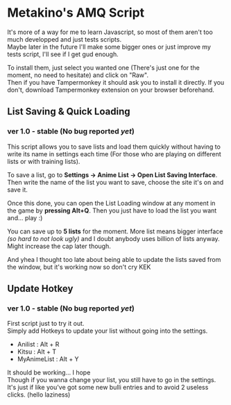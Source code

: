 # Metakino's AMQ Script
It's more of a way for me to learn Javascript, so most of them aren't too much developped and just tests scripts.  
Maybe later in the future I'll make some bigger ones or just improve my tests script, I'll see if I get gud enough.

To install them, just select you wanted one (There's just one for the moment, no need to hesitate) and click on "Raw".  
Then if you have Tampermonkey it should ask you to install it directly. If you don't, download Tampermonkey extension on your browser beforehand.


## List Saving & Quick Loading

### ver 1.0 - stable (No bug reported *yet*)
 
This script allows you to save lists and load them quickly without having to write its name in settings each time (For those who are playing on different lists or with training lists).

To save a list, go to **Settings -> Anime List -> Open List Saving Interface**. Then write the name of the list you want to save, choose the site it's on and save it.

Once this done, you can open the List Loading window at any moment in the game by **pressing Alt+Q**. Then you just have to load the list you want and... play :)

You can save up to **5 lists** for the moment. More list means bigger interface *(so hard to not look ugly)* and I doubt anybody uses billion of lists anyway. Might increase the cap later though.

And yhea I thought too late about being able to update the lists saved from the window, but it's working now so don't cry KEK


## Update Hotkey

### ver 1.0 - stable (No bug reported *yet*)

First script just to try it out.  
Simply add Hotkeys to update your list without going into the settings.

- Anilist : Alt + R
- Kitsu : Alt + T
- MyAnimeList : Alt + Y

It should be working... I hope    
Though if you wanna change your list, you still have to go in the settings. It's just if like you've got some new bulli entries and to avoid 2 useless clicks. (hello laziness)
